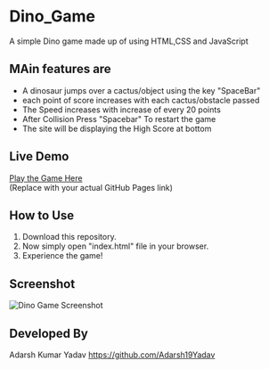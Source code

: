 # Dino_Game
 A simple Dino game made up of using HTML,CSS and JavaScript
 
## MAin features are

- A dinosaur jumps over a cactus/object using the key "SpaceBar"
- each point of score increases with each cactus/obstacle passed
- The Speed increases with increase of every 20 points
- After Collision Press "Spacebar" To restart the game
- The site will be displaying the High Score at bottom

## Live Demo

[Play the Game Here](https://your-username.github.io/dino-game/)  
(Replace with your actual GitHub Pages link)

## How to Use

1. Download this repository.
2. Now simply open "index.html" file in your browser.
3. Experience the game!

## Screenshot

![Dino Game Screenshot](https://your-image-url-if-you-upload-one.png)

## Developed By

Adarsh Kumar Yadav
https://github.com/Adarsh19Yadav
